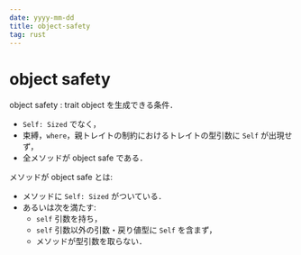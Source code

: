 ```yaml
---
date: yyyy-mm-dd
title: object-safety
tag: rust
---
```


# object safety
object safety : trait object を生成できる条件．
- `Self: Sized` でなく，
- 束縛，`where`，親トレイトの制約におけるトレイトの型引数に `Self` が出現せず，
- 全メソッドが object safe である．

メソッドが object safe とは:
- メソッドに `Self: Sized` がついている．
- あるいは次を満たす:
    - `self` 引数を持ち，
    - `self` 引数以外の引数・戻り値型に `Self` を含まず，
    - メソッドが型引数を取らない．

